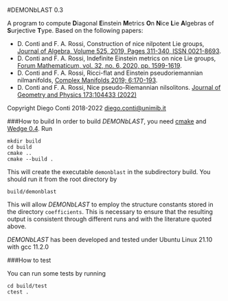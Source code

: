 #DEMONbLAST 0.3

A program to compute **D**iagonal **E**instein **M**etrics **O**n **N**ice **L**ie **A**lgebras of **S**urjective **T**ype.
Based on the following papers:

* D\. Conti and F. A. Rossi, Construction of nice nilpotent Lie groups, [Journal of Algebra, Volume 525, 2019, Pages 311-340, ISSN 0021-8693]( 	
https://doi.org/10.1016/j.jalgebra.2019.01.020).
* D\. Conti and F. A. Rossi, Indefinite Einstein metrics on nice Lie groups, [Forum Mathematicum, vol. 32, no. 6, 2020, pp. 1599-1619]( 	
https://doi.org/10.1515/forum-2020-0049).
* D\. Conti and F. A. Rossi, Ricci-flat and Einstein pseudoriemannian nilmanifolds,  [Complex Manifolds 2019; 6:170-193](	
https://doi.org/10.1515/coma-2019-0010).
* D\. Conti and F. A. Rossi, Nice pseudo-Riemannian nilsolitons. [Journal of Geometry and Physics 173:104433 (2022)](https://doi.org/10.48550/arXiv.2107.07767)

Copyright Diego Conti 2018-2022 diego.conti@unimib.it

###How to build
In order to build *DEMONbLAST*, you need [cmake](https://cmake.org/) and [Wedge 0.4](https://github.com/diego-conti/wedge). Run

	mkdir build
	cd build
	cmake ..
	cmake --build .
	
This will create the executable `demonblast` in the subdirectory build. You should run it from the root directory by

	build/demonblast
This will allow *DEMONbLAST* to employ the structure constants stored in the directory `coefficients`. This is necessary to ensure that the resulting output is consistent through different runs and with the literature quoted above.
	
*DEMONbLAST* has been developed and tested under Ubuntu Linux 21.10 with gcc 11.2.0
	
###How to test

You can run some tests by running

	cd build/test
	ctest .
	




